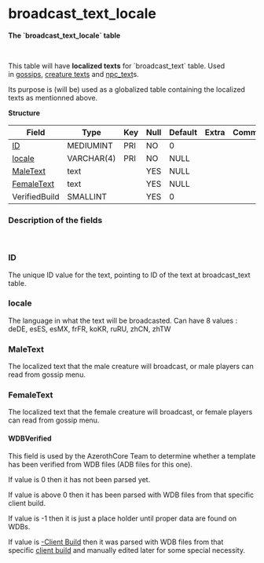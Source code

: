 # broadcast\_text\_locale

**The \`broadcast\_text\_locale\` table**

 

This table will have **localized texts** for \`broadcast\_text\` table. Used in [gossips](gossip_menu_option), [creature texts](creature_text) and [npc\_text](npc_text)s.

Its purpose is (will be) used as a globalized table containing the localized texts as mentionned above.


**Structure**

| Field                       | Type         |  Key | Null | Default | Extra | Comment |
|-----------------------------|--------------|------|------|---------|-------|---------|
| [ID](#ID)                   | MEDIUMINT |  PRI | NO   | 0       |       |         |
| [locale](#locale)           | VARCHAR(4)   |  PRI | NO   | NULL    |       |         |
| [MaleText](#MaleText)       | text         |      | YES  | NULL    |       |         |
| [FemaleText](#FemaleText)   | text         |      | YES  | NULL    |       |         |
| VerifiedBuild               | SMALLINT  |      | YES  | 0       |       |         |

### Description of the fields

 

### ID

The unique ID value for the text, pointing to ID of the text at broadcast_text table.

### locale

The language in what the text will be broadcasted.
Can have 8 values : deDE, esES, esMX, frFR, koKR, ruRU, zhCN, zhTW

### MaleText

The localized text that the male creature will broadcast, or male players can read from gossip menu.

### FemaleText

The localized text that the female creature will broadcast, or female players can read from gossip menu.

#### WDBVerified

This field is used by the AzerothCore Team to determine whether a template has been verified from WDB files (ADB files for this one).

If value is 0 then it has not been parsed yet.

If value is above 0 then it has been parsed with WDB files from that specific client build.

If value is -1 then it is just a place holder until proper data are found on WDBs.

If value is [-Client Build](https://www.azerothcore.org/wiki/realmlist "DB:Auth:realmlist") then it was parsed with WDB files from that specific [client build](https://www.azerothcore.org/wiki/realmlist#gamebuild "DB:Auth:realmlist") and manually edited later for some special necessity.

 
